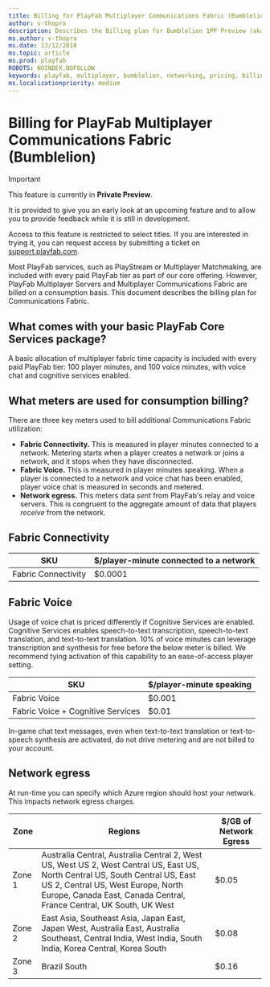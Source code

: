 ```yaml
---
title: Billing for PlayFab Multiplayer Communications Fabric (Bumblelion)
author: v-thopra
description: Describes the Billing plan for Bumblelion 1PP Preview (aka PlayFab Multiplayer Communications Fabric).
ms.author: v-thopra
ms.date: 13/12/2018
ms.topic: article
ms.prod: playfab
ROBOTS: NOINDEX,NOFOLLOW
keywords: playfab, multiplayer, bumblelion, networking, pricing, billing
ms.localizationpriority: medium
---
```


# Billing for PlayFab Multiplayer Communications Fabric (Bumblelion)

> [!IMPORTANT]
> This feature is currently in **Private Preview**.  
>
> It is provided to give you an early look at an upcoming feature and to allow you to provide feedback while it is still in development.  
>
> Access to this feature is restricted to select titles. If you are interested in trying it, you can request access by submitting a ticket on [support.playfab.com](https://support.playfab.com/hc/en-us/requests/new).

Most PlayFab services, such as PlayStream or Multiplayer Matchmaking, are included with every paid PlayFab tier as part of our core offering. However, PlayFab Multiplayer Servers and Multiplayer Communications Fabric are billed on a consumption basis. This document describes the billing plan for Communications Fabric.

## What comes with your basic PlayFab Core Services package?

A basic allocation of multiplayer fabric time capacity is included with every paid PlayFab tier: 100 player minutes, and 100 voice minutes, with voice chat and cognitive services enabled.

## What meters are used for consumption billing?

There are three key meters used to bill additional Communications Fabric utilization:

- **Fabric Connectivity.** This is measured in player minutes connected to a network. Metering starts when a player creates a network or joins a network, and it stops when they have disconnected.
- **Fabric Voice.** This is measured in player minutes speaking. When a player is connected to a network and voice chat has been enabled, player voice chat is measured in seconds and metered.
- **Network egress.** This meters data *sent* from PlayFab's relay and voice servers. This is congruent to the aggregate amount of data that players *receive* from the network.

## Fabric Connectivity   

| SKU | $/player-minute connected to a network |
| --- | --- |
| Fabric Connectivity | $0.0001 |

## Fabric Voice

Usage of voice chat is priced differently if Cognitive Services are enabled. Cognitive Services enables speech-to-text transcription, speech-to-text translation, and text-to-text translation. 10% of voice minutes can leverage transcription and synthesis for free before the below meter is billed. We recommend tying activation of this capability to an ease-of-access player setting.

| SKU | $/player-minute speaking |
| --- | --- |
| Fabric Voice | $0.001 |
| Fabric Voice + Cognitive Services | $0.01 |

In-game chat text messages, even when text-to-text translation or text-to-speech synthesis are activated, do not drive metering and are not billed to your account.

## Network egress

At run-time you can specify which Azure region should host your network. This impacts network egress charges. 

| Zone | Regions | $/GB of Network Egress |
| --- | --- | --- |
| Zone 1 | Australia Central, Australia Central 2, West US, West US 2, West Central US, East US, North Central US, South Central US, East US 2, Central US, West Europe, North Europe, Canada East, Canada Central, France Central, UK South, UK West | $0.05 |
| Zone 2 | East Asia, Southeast Asia, Japan East, Japan West, Australia East, Australia Southeast, Central India, West India, South India, Korea Central, Korea South |  $0.08 |
| Zone 3 | Brazil South | $0.16 |
